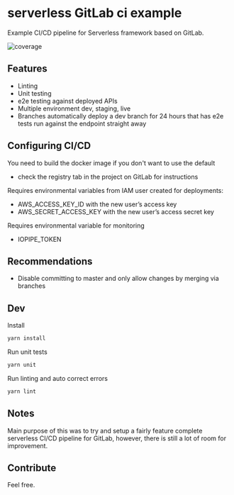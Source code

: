 # serverless GitLab ci example

Example CI/CD pipeline for Serverless framework based on GitLab.

![coverage](https://gitlab.com/Zurnaz/serverless-gitlab-ci-example/badges/master/coverage.svg?job=coverage)

## Features

- Linting
- Unit testing
- e2e testing against deployed APIs
- Multiple environment dev, staging, live
- Branches automatically deploy a dev branch for 24 hours that has e2e tests run against the endpoint straight away

## Configuring CI/CD

You need to build the docker image if you don't want to use the default

- check the registry tab in the project on GitLab for instructions

Requires environmental variables from IAM user created for deployments:

- AWS_ACCESS_KEY_ID with the new user’s access key
- AWS_SECRET_ACCESS_KEY with the new user’s access secret key

Requires environmental variable for monitoring

- IOPIPE_TOKEN

## Recommendations

- Disable committing to master and only allow changes by merging via branches

## Dev

Install

```bash
yarn install
```

Run unit tests

```bash
yarn unit
```

Run linting and auto correct errors

```bash
yarn lint
```

## Notes

Main purpose of this was to try and setup a fairly feature complete serverless CI/CD pipeline for GitLab, however, there is still a lot of room for improvement.

## Contribute

Feel free.
